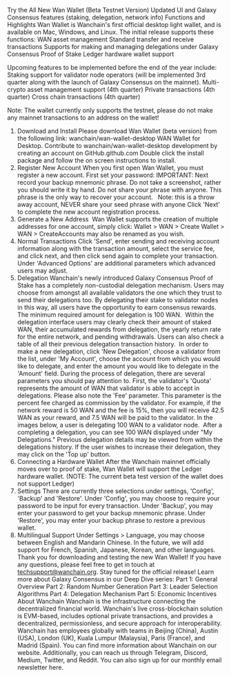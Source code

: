 Try the All New Wan Wallet (Beta Testnet Version)
Updated UI and Galaxy Consensus features (staking, delegation, network info)
Functions and Highlights
Wan Wallet is Wanchain's first official desktop light wallet, and is available on Mac, Windows, and Linux. The initial release supports these functions:
WAN asset management
Standard transfer and receive transactions
Supports for making and managing delegations under Galaxy Consensus Proof of Stake
Ledger hardware wallet support

Upcoming features to be implemented before the end of the year include:
Staking support for validator node operators (will be implemented 3rd quarter along with the launch of Galaxy Consensus on the mainnet).
Multi-crypto asset management support (4th quarter)
Private transactions (4th quarter)
Cross chain transactions (4th quarter)

Note: The wallet currently only supports the testnet, please do not make any mainnet transactions to an address on the wallet!
1. Download and Install
Please download Wan Wallet (beta version) from the following link:
wanchain/wan-wallet-desktop
WAN Wallet for Desktop. Contribute to wanchain/wan-wallet-desktop development by creating an account on GitHub.github.com
Double click the install package and follow the on screen instructions to install.
2. Register New Account
When you first open Wan Wallet, you must register a new account. First set your password:
IMPORTANT: Next record your backup mnemonic phrase. Do not take a screenshot, rather you should write it by hand. Do not share your phrase with anyone. This phrase is the only way to recover your account. 
 Note: this is a throw away account, NEVER share your seed phrase with anyone Click 'Next' to complete the new account registration process. 
3. Generate a New Address 
Wan Wallet supports the creation of multiple addresses for one account, simply click: Wallet > WAN > Create
Wallet > WAN > CreateAccounts may also be renamed as you wish.
4. Normal Transactions
Click 'Send', enter sending and receiving account information along with the transaction amount, select the service fee, and click next, and then click send again to complete your transaction. 
Under 'Advanced Options' are additional parameters which advanced users may adjust.
5. Delegation
Wanchain's newly introduced Galaxy Consensus Proof of Stake has a completely non-custodial delegation mechanism. Users may choose from amongst all available validators the one which they trust to send their delegations too. By delegating their stake to validator nodes in this way, all users have the opportunity to earn consensus rewards. The minimum required amount for delegation is 100 WAN. 
Within the delegation interface users may clearly check their amount of staked WAN, their accumulated rewards from delegation, the yearly return rate for the entire network, and pending withdrawals. Users can also check a table of all their previous delegation transaction history. 
In order to make a new delegation, click 'New Delegation', choose a validator from the list, under 'My Account', choose the account from which you would like to delegate, and enter the amount you would like to delegate in the 'Amount' field. During the process of delegation, there are several parameters you should pay attention to. First, the validator's 'Quota' represents the amount of WAN that validator is able to accept in delegations. Please also note the 'Fee' parameter. This parameter is the percent fee charged as commission by the validator. For example, if the network reward is 50 WAN and the fee is 15%, then you will receive 42.5 WAN as your reward, and 7.5 WAN will be paid to the validator.
In the images below, a user is delegating 100 WAN to a validator node. 
After a completing a delegation, you can see 100 WAN displayed under "My Delegations." Previous delegation details may be viewed from within the delegations history. If the user wishes to increase their delegation, they may click on the 'Top up' button.
6. Connecting a Hardware Wallet
After the Wanchain mainnet officially moves over to proof of stake, Wan Wallet will support the Ledger hardware wallet.
(NOTE: The current beta test version of the wallet does not support Ledger)
7. Settings
There are currently three selections under settings, 'Config', 'Backup' and 'Restore'.
Under 'Config', you may choose to require your password to be input for every transaction.
Under 'Backup', you may enter your password to get your backup mnemonic phrase.
Under 'Restore', you may enter your backup phrase to restore a previous wallet.
8. Multilingual Support
Under Settings > Language, you may choose between English and Mandarin Chinese. In the future, we will add support for French, Spanish, Japanese, Korean, and other languages.
Thank you for downloading and testing the new Wan Wallet! If you have any questions, please feel free to get in touch at techsupport@wanchain.org. Stay tuned for the official release!
Learn more about Galaxy Consensus in our Deep Dive series:
Part 1: General Overview
Part 2: Random Number Generation
Part 3: Leader Selection Algorithms
Part 4: Delegation Mechanism
Part 5: Economic Incentives
About Wanchain
Wanchain is the infrastructure connecting the decentralized financial world. Wanchain's live cross-blockchain solution is EVM-based, includes optional private transactions, and provides a decentralized, permissionless, and secure approach for interoperability. Wanchain has employees globally with teams in Beijing (China), Austin (USA), London (UK), Kuala Lumpur (Malaysia), Paris (France), and Madrid (Spain).
You can find more information about Wanchain on our website. Additionally, you can reach us through Telegram, Discord, Medium, Twitter, and Reddit. You can also sign up for our monthly email newsletter here.